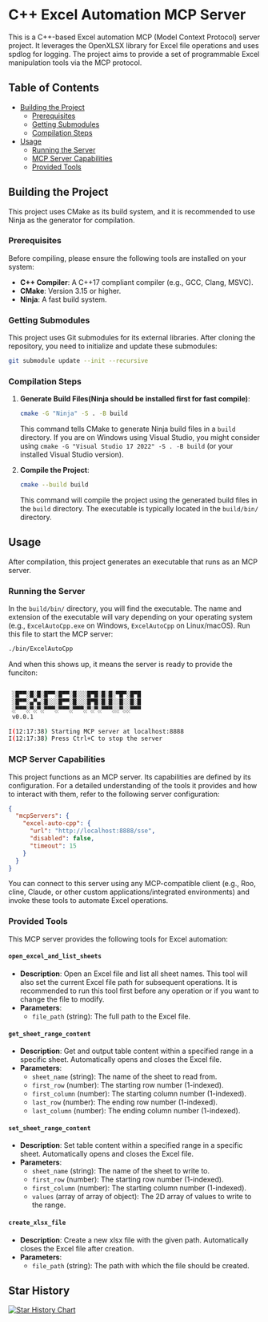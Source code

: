 # C++ Excel Automation MCP Server

This is a C++-based Excel automation MCP (Model Context Protocol) server project. It leverages the OpenXLSX library for Excel file operations and uses spdlog for logging. The project aims to provide a set of programmable Excel manipulation tools via the MCP protocol.

## Table of Contents

*   [Building the Project](#building-the-project)
    *   [Prerequisites](#prerequisites)
    *   [Getting Submodules](#getting-submodules)
    *   [Compilation Steps](#compilation-steps)
*   [Usage](#usage)
    *   [Running the Server](#running-the-server)
    *   [MCP Server Capabilities](#mcp-server-capabilities)
    *   [Provided Tools](#provided-tools)

## Building the Project

This project uses CMake as its build system, and it is recommended to use Ninja as the generator for compilation.

### Prerequisites

Before compiling, please ensure the following tools are installed on your system:

*   **C++ Compiler**: A C++17 compliant compiler (e.g., GCC, Clang, MSVC).
*   **CMake**: Version 3.15 or higher.
*   **Ninja**: A fast build system.

### Getting Submodules

This project uses Git submodules for its external libraries. After cloning the repository, you need to initialize and update these submodules:

```bash
git submodule update --init --recursive
```

### Compilation Steps

1.  **Generate Build Files(Ninja should be installed first for fast compile)**:
    ```bash
    cmake -G "Ninja" -S . -B build
    ```
    This command tells CMake to generate Ninja build files in a `build` directory. If you are on Windows using Visual Studio, you might consider using `cmake -G "Visual Studio 17 2022" -S . -B build` (or your installed Visual Studio version).

2.  **Compile the Project**:
    ```bash
    cmake --build build
    ```
    This command will compile the project using the generated build files in the `build` directory. The executable is typically located in the `build/bin/` directory.

## Usage

After compilation, this project generates an executable that runs as an MCP server.

### Running the Server

In the `build/bin/` directory, you will find the executable. The name and extension of the executable will vary depending on your operating system (e.g., `ExcelAutoCpp.exe` on Windows, `ExcelAutoCpp` on Linux/macOS). Run this file to start the MCP server:

```bash
./bin/ExcelAutoCpp
```

And when this shows up, it means the server is ready to provide the funciton:
```bash

 ░█▀▀░█░█░█▀▀░█▀▀░█░░░█▀█░█░█░▀█▀░█▀█
 ░█▀▀░▄▀▄░█░░░█▀▀░█░░░█▀█░█░█░░█░░█░█
 ░▀▀▀░▀░▀░▀▀▀░▀▀▀░▀▀▀░▀░▀░▀▀▀░░▀░░▀▀▀
 v0.0.1                  

I(12:17:38) Starting MCP server at localhost:8888       
I(12:17:38) Press Ctrl+C to stop the server
```

### MCP Server Capabilities

This project functions as an MCP server. Its capabilities are defined by its configuration. For a detailed understanding of the tools it provides and how to interact with them, refer to the following server configuration:

```json
{
  "mcpServers": {
    "excel-auto-cpp": {
      "url": "http://localhost:8888/sse",
      "disabled": false,
      "timeout": 15
    }
  }
}
```

You can connect to this server using any MCP-compatible client (e.g., Roo, cline, Claude, or other custom applications/integrated environments) and invoke these tools to automate Excel operations.

### Provided Tools

This MCP server provides the following tools for Excel automation:

#### `open_excel_and_list_sheets`

*   **Description**: Open an Excel file and list all sheet names. This tool will also set the current Excel file path for subsequent operations. It is recommended to run this tool first before any operation or if you want to change the file to modify.
*   **Parameters**:
    *   `file_path` (string): The full path to the Excel file.

#### `get_sheet_range_content`

*   **Description**: Get and output table content within a specified range in a specific sheet. Automatically opens and closes the Excel file.
*   **Parameters**:
    *   `sheet_name` (string): The name of the sheet to read from.
    *   `first_row` (number): The starting row number (1-indexed).
    *   `first_column` (number): The starting column number (1-indexed).
    *   `last_row` (number): The ending row number (1-indexed).
    *   `last_column` (number): The ending column number (1-indexed).

#### `set_sheet_range_content`

*   **Description**: Set table content within a specified range in a specific sheet. Automatically opens and closes the Excel file.
*   **Parameters**:
    *   `sheet_name` (string): The name of the sheet to write to.
    *   `first_row` (number): The starting row number (1-indexed).
    *   `first_column` (number): The starting column number (1-indexed).
    *   `values` (array of array of object): The 2D array of values to write to the range.

#### `create_xlsx_file`

*   **Description**: Create a new xlsx file with the given path. Automatically closes the Excel file after creation.
*   **Parameters**:
    *   `file_path` (string): The path with which the file should be created.

## Star History

[![Star History Chart](https://api.star-history.com/svg?repos=AstroTeng/MCP-ExcelAutoCpp&type=Date)](https://www.star-history.com/#AstroTeng/MCP-ExcelAutoCpp&Date)